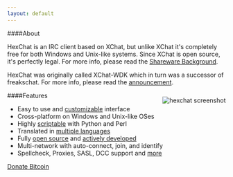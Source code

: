 ```yaml
---
layout: default
---
```


####About

HexChat is an IRC client based on XChat, but unlike XChat it's completely free for both Windows and Unix-like systems. Since XChat is open source, it's perfectly legal. For more info, please read the [Shareware Background](shareware.html).

HexChat was originally called XChat-WDK which in turn was a successor of freakschat. For more info, please read the [announcement](news/announcement.html).
<a href="screenshots.html" ><img src="http://i.imgur.com/VMKuVyL.jpg" alt="hexchat screenshot" style="float:right;margin-top:25px;" /></a>

####Features

- Easy to use and [customizable](http://hexchat.readthedocs.org/en/latest/appearance.html) interface
- Cross-platform on Windows and Unix-like OSes
- Highly [scriptable](http://hexchat.readthedocs.org/en/latest/developers.html#scripting) with Python and Perl
- Translated in [multiple languages](https://www.transifex.com/projects/p/hexchat/)
- Fully [open source](https://github.com/HexChat/hexchat) and [actively developed](https://www.ohloh.net/p/hexchat)
- Multi-network with auto-connect, join, and identify
- Spellcheck, Proxies, SASL, DCC support and [more](http://hexchat.readthedocs.org/en/latest/)

[Donate Bitcoin](https://coinbase.com/checkouts/3fdb4bab2e9b618e21c1998e5f45e2b0)
